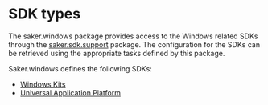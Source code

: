 # SDK types

The saker.windows package provides access to the Windows related SDKs through the [saker.sdk.support](root:/saker.sdk.support/doc/index.html) package. The configuration for the SDKs can be retrieved using the appropriate tasks defined by this package.

Saker.windows defines the following SDKs:

<div class="doc-table-of-contents">

* [Windows Kits](windowskits.md)
* [Universal Application Platform](uap.md)

</div>

